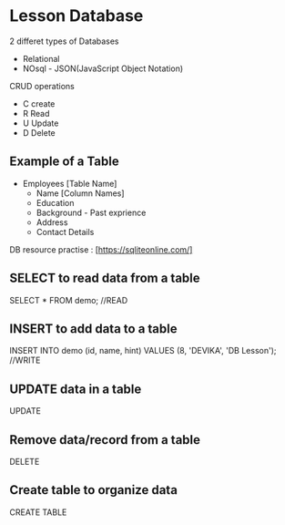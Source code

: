 

# Lesson Database

2 differet types of Databases
- Relational
- NOsql - JSON(JavaScript Object Notation)


CRUD operations
- C create
- R Read
- U Update
- D Delete

## Example of a Table
- Employees [Table Name]
    - Name  [Column Names]
    - Education
    - Background - Past exprience
    - Address
    - Contact Details

DB resource practise : [https://sqliteonline.com/]






## SELECT to read data from a table

SELECT * FROM demo; //READ

## INSERT to add data to a table
INSERT INTO demo (id, name, hint)
VALUES (8, 'DEVIKA', 'DB Lesson');  //WRITE

## UPDATE data in a table
UPDATE 

## Remove data/record from a table
DELETE

## Create table to organize data
CREATE TABLE 